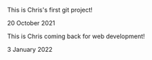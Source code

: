 This is Chris's first git project!

20 October 2021

This is Chris coming back for web development!

3 January 2022